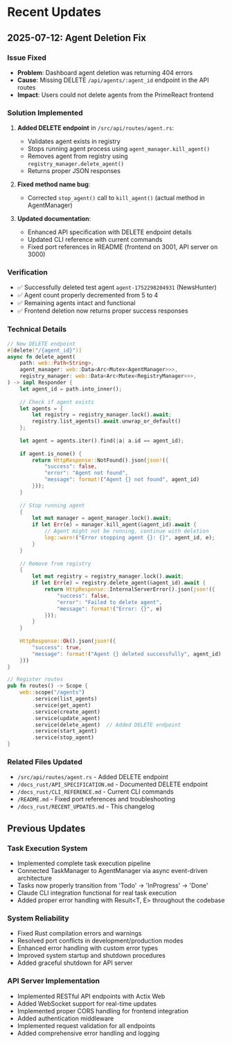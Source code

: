 # Recent Updates

## 2025-07-12: Agent Deletion Fix

### Issue Fixed
- **Problem**: Dashboard agent deletion was returning 404 errors
- **Cause**: Missing DELETE `/api/agents/:agent_id` endpoint in the API routes
- **Impact**: Users could not delete agents from the PrimeReact frontend

### Solution Implemented
1. **Added DELETE endpoint** in `/src/api/routes/agent.rs`:
   - Validates agent exists in registry
   - Stops running agent process using `agent_manager.kill_agent()`
   - Removes agent from registry using `registry_manager.delete_agent()`
   - Returns proper JSON responses

2. **Fixed method name bug**:
   - Corrected `stop_agent()` call to `kill_agent()` (actual method in AgentManager)

3. **Updated documentation**:
   - Enhanced API specification with DELETE endpoint details
   - Updated CLI reference with current commands
   - Fixed port references in README (frontend on 3001, API server on 3000)

### Verification
- ✅ Successfully deleted test agent `agent-1752298204931` (NewsHunter)
- ✅ Agent count properly decremented from 5 to 4
- ✅ Remaining agents intact and functional
- ✅ Frontend deletion now returns proper success responses

### Technical Details
```rust
// New DELETE endpoint
#[delete("/{agent_id}")]
async fn delete_agent(
    path: web::Path<String>,
    agent_manager: web::Data<Arc<Mutex<AgentManager>>>,
    registry_manager: web::Data<Arc<Mutex<RegistryManager>>>,
) -> impl Responder {
    let agent_id = path.into_inner();
    
    // Check if agent exists
    let agents = {
        let registry = registry_manager.lock().await;
        registry.list_agents().await.unwrap_or_default()
    };
    
    let agent = agents.iter().find(|a| a.id == agent_id);
    
    if agent.is_none() {
        return HttpResponse::NotFound().json(json!({
            "success": false,
            "error": "Agent not found",
            "message": format!("Agent {} not found", agent_id)
        }));
    }
    
    // Stop running agent
    {
        let mut manager = agent_manager.lock().await;
        if let Err(e) = manager.kill_agent(&agent_id).await {
            // Agent might not be running, continue with deletion
            log::warn!("Error stopping agent {}: {}", agent_id, e);
        }
    }
    
    // Remove from registry
    {
        let mut registry = registry_manager.lock().await;
        if let Err(e) = registry.delete_agent(&agent_id).await {
            return HttpResponse::InternalServerError().json(json!({
                "success": false,
                "error": "Failed to delete agent",
                "message": format!("Error: {}", e)
            }));
        }
    }
    
    HttpResponse::Ok().json(json!({
        "success": true,
        "message": format!("Agent {} deleted successfully", agent_id)
    }))
}

// Register routes
pub fn routes() -> Scope {
    web::scope("/agents")
        .service(list_agents)
        .service(get_agent)
        .service(create_agent)
        .service(update_agent)
        .service(delete_agent)  // Added DELETE endpoint
        .service(start_agent)
        .service(stop_agent)
}
```

### Related Files Updated
- `/src/api/routes/agent.rs` - Added DELETE endpoint
- `/docs_rust/API_SPECIFICATION.md` - Documented DELETE endpoint
- `/docs_rust/CLI_REFERENCE.md` - Current CLI commands
- `/README.md` - Fixed port references and troubleshooting
- `/docs_rust/RECENT_UPDATES.md` - This changelog

## Previous Updates

### Task Execution System
- Implemented complete task execution pipeline
- Connected TaskManager to AgentManager via async event-driven architecture
- Tasks now properly transition from 'Todo' → 'InProgress' → 'Done'
- Claude CLI integration functional for real task execution
- Added proper error handling with Result<T, E> throughout the codebase

### System Reliability
- Fixed Rust compilation errors and warnings
- Resolved port conflicts in development/production modes
- Enhanced error handling with custom error types
- Improved system startup and shutdown procedures
- Added graceful shutdown for API server

### API Server Implementation
- Implemented RESTful API endpoints with Actix Web
- Added WebSocket support for real-time updates
- Implemented proper CORS handling for frontend integration
- Added authentication middleware
- Implemented request validation for all endpoints
- Added comprehensive error handling and logging